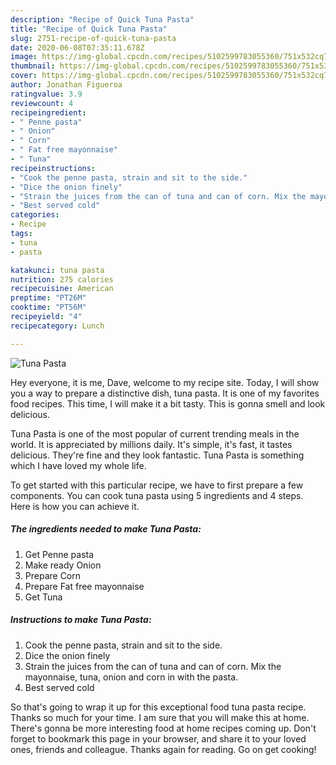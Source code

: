 ```yaml
---
description: "Recipe of Quick Tuna Pasta"
title: "Recipe of Quick Tuna Pasta"
slug: 2751-recipe-of-quick-tuna-pasta
date: 2020-06-08T07:35:11.678Z
image: https://img-global.cpcdn.com/recipes/5102599783055360/751x532cq70/tuna-pasta-recipe-main-photo.jpg
thumbnail: https://img-global.cpcdn.com/recipes/5102599783055360/751x532cq70/tuna-pasta-recipe-main-photo.jpg
cover: https://img-global.cpcdn.com/recipes/5102599783055360/751x532cq70/tuna-pasta-recipe-main-photo.jpg
author: Jonathan Figueroa
ratingvalue: 3.9
reviewcount: 4
recipeingredient:
- " Penne pasta"
- " Onion"
- " Corn"
- " Fat free mayonnaise"
- " Tuna"
recipeinstructions:
- "Cook the penne pasta, strain and sit to the side."
- "Dice the onion finely"
- "Strain the juices from the can of tuna and can of corn. Mix the mayonnaise, tuna, onion and corn in with the pasta."
- "Best served cold"
categories:
- Recipe
tags:
- tuna
- pasta

katakunci: tuna pasta 
nutrition: 275 calories
recipecuisine: American
preptime: "PT26M"
cooktime: "PT56M"
recipeyield: "4"
recipecategory: Lunch

---
```



![Tuna Pasta](https://img-global.cpcdn.com/recipes/5102599783055360/751x532cq70/tuna-pasta-recipe-main-photo.jpg)

Hey everyone, it is me, Dave, welcome to my recipe site. Today, I will show you a way to prepare a distinctive dish, tuna pasta. It is one of my favorites food recipes. This time, I will make it a bit tasty. This is gonna smell and look delicious.



Tuna Pasta is one of the most popular of current trending meals in the world. It is appreciated by millions daily. It's simple, it's fast, it tastes delicious. They're fine and they look fantastic. Tuna Pasta is something which I have loved my whole life.


To get started with this particular recipe, we have to first prepare a few components. You can cook tuna pasta using 5 ingredients and 4 steps. Here is how you can achieve it.

<!--inarticleads1-->

##### The ingredients needed to make Tuna Pasta:

1. Get  Penne pasta
1. Make ready  Onion
1. Prepare  Corn
1. Prepare  Fat free mayonnaise
1. Get  Tuna




<!--inarticleads2-->

##### Instructions to make Tuna Pasta:

1. Cook the penne pasta, strain and sit to the side.
1. Dice the onion finely
1. Strain the juices from the can of tuna and can of corn. Mix the mayonnaise, tuna, onion and corn in with the pasta.
1. Best served cold




So that's going to wrap it up for this exceptional food tuna pasta recipe. Thanks so much for your time. I am sure that you will make this at home. There's gonna be more interesting food at home recipes coming up. Don't forget to bookmark this page in your browser, and share it to your loved ones, friends and colleague. Thanks again for reading. Go on get cooking!
